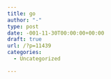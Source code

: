 ```yaml
---
title: go
author: "-"
type: post
date: -001-11-30T00:00:00+00:00
draft: true
url: /?p=11439
categories:
  - Uncategorized

---
```

